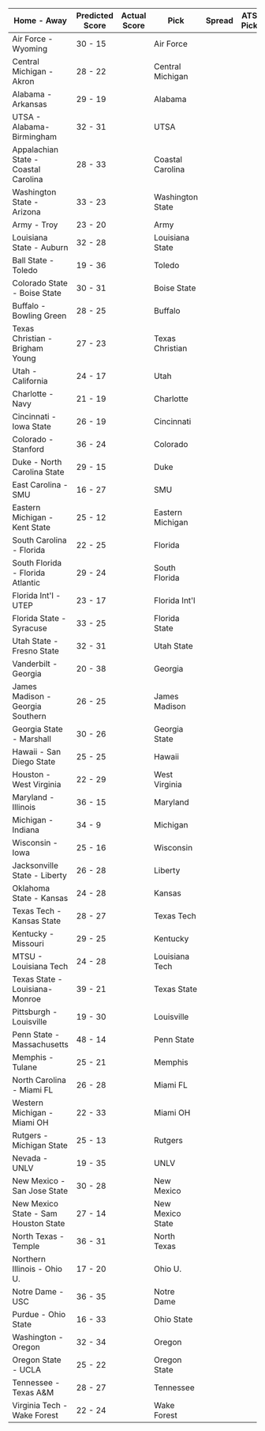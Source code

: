 Home - Away | Predicted Score | Actual Score | Pick | Spread | ATS Pick | O/U | O/U Pick
--- | --- | --- | --- | --- | --- | --- | ---
Air Force - Wyoming | 30 - 15 |  | Air Force |  |  |  | 
Central Michigan - Akron | 28 - 22 |  | Central Michigan |  |  |  | 
Alabama - Arkansas | 29 - 19 |  | Alabama |  |  |  | 
UTSA - Alabama-Birmingham | 32 - 31 |  | UTSA |  |  |  | 
Appalachian State - Coastal Carolina | 28 - 33 |  | Coastal Carolina |  |  |  | 
Washington State - Arizona | 33 - 23 |  | Washington State |  |  |  | 
Army - Troy | 23 - 20 |  | Army |  |  |  | 
Louisiana State - Auburn | 32 - 28 |  | Louisiana State |  |  |  | 
Ball State - Toledo | 19 - 36 |  | Toledo |  |  |  | 
Colorado State - Boise State | 30 - 31 |  | Boise State |  |  |  | 
Buffalo - Bowling Green | 28 - 25 |  | Buffalo |  |  |  | 
Texas Christian - Brigham Young | 27 - 23 |  | Texas Christian |  |  |  | 
Utah - California | 24 - 17 |  | Utah |  |  |  | 
Charlotte - Navy | 21 - 19 |  | Charlotte |  |  |  | 
Cincinnati - Iowa State | 26 - 19 |  | Cincinnati |  |  |  | 
Colorado - Stanford | 36 - 24 |  | Colorado |  |  |  | 
Duke - North Carolina State | 29 - 15 |  | Duke |  |  |  | 
East Carolina - SMU | 16 - 27 |  | SMU |  |  |  | 
Eastern Michigan - Kent State | 25 - 12 |  | Eastern Michigan |  |  |  | 
South Carolina - Florida | 22 - 25 |  | Florida |  |  |  | 
South Florida - Florida Atlantic | 29 - 24 |  | South Florida |  |  |  | 
Florida Int'l - UTEP | 23 - 17 |  | Florida Int'l |  |  |  | 
Florida State - Syracuse | 33 - 25 |  | Florida State |  |  |  | 
Utah State - Fresno State | 32 - 31 |  | Utah State |  |  |  | 
Vanderbilt - Georgia | 20 - 38 |  | Georgia |  |  |  | 
James Madison - Georgia Southern | 26 - 25 |  | James Madison |  |  |  | 
Georgia State - Marshall | 30 - 26 |  | Georgia State |  |  |  | 
Hawaii - San Diego State | 25 - 25 |  | Hawaii |  |  |  | 
Houston - West Virginia | 22 - 29 |  | West Virginia |  |  |  | 
Maryland - Illinois | 36 - 15 |  | Maryland |  |  |  | 
Michigan - Indiana | 34 - 9 |  | Michigan |  |  |  | 
Wisconsin - Iowa | 25 - 16 |  | Wisconsin |  |  |  | 
Jacksonville State - Liberty | 26 - 28 |  | Liberty |  |  |  | 
Oklahoma State - Kansas | 24 - 28 |  | Kansas |  |  |  | 
Texas Tech - Kansas State | 28 - 27 |  | Texas Tech |  |  |  | 
Kentucky - Missouri | 29 - 25 |  | Kentucky |  |  |  | 
MTSU - Louisiana Tech | 24 - 28 |  | Louisiana Tech |  |  |  | 
Texas State - Louisiana-Monroe | 39 - 21 |  | Texas State |  |  |  | 
Pittsburgh - Louisville | 19 - 30 |  | Louisville |  |  |  | 
Penn State - Massachusetts | 48 - 14 |  | Penn State |  |  |  | 
Memphis - Tulane | 25 - 21 |  | Memphis |  |  |  | 
North Carolina - Miami FL | 26 - 28 |  | Miami FL |  |  |  | 
Western Michigan - Miami OH | 22 - 33 |  | Miami OH |  |  |  | 
Rutgers - Michigan State | 25 - 13 |  | Rutgers |  |  |  | 
Nevada - UNLV | 19 - 35 |  | UNLV |  |  |  | 
New Mexico - San Jose State | 30 - 28 |  | New Mexico |  |  |  | 
New Mexico State - Sam Houston State | 27 - 14 |  | New Mexico State |  |  |  | 
North Texas - Temple | 36 - 31 |  | North Texas |  |  |  | 
Northern Illinois - Ohio U. | 17 - 20 |  | Ohio U. |  |  |  | 
Notre Dame - USC | 36 - 35 |  | Notre Dame |  |  |  | 
Purdue - Ohio State | 16 - 33 |  | Ohio State |  |  |  | 
Washington - Oregon | 32 - 34 |  | Oregon |  |  |  | 
Oregon State - UCLA | 25 - 22 |  | Oregon State |  |  |  | 
Tennessee - Texas A&M | 28 - 27 |  | Tennessee |  |  |  | 
Virginia Tech - Wake Forest | 22 - 24 |  | Wake Forest |  |  |  | 
